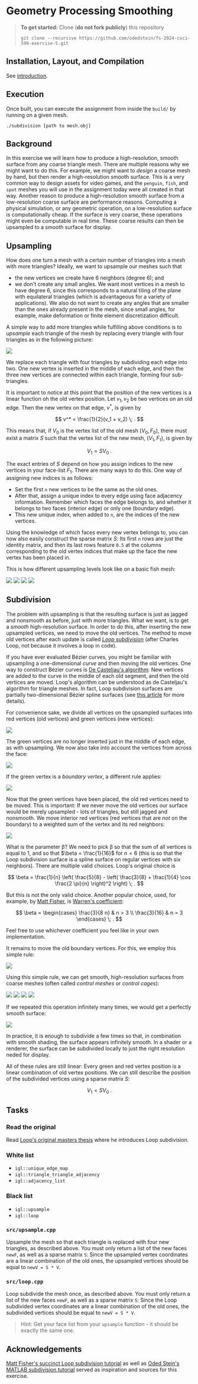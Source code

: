 # Geometry Processing Smoothing

> **To get started:** Clone (**do not fork publicly**) this repository
> 
>     git clone --recursive https://github.com/odedstein/fs-2024-csci-599-exercise-5.git
>

## Installation, Layout, and Compilation

See
[introduction](https://github.com/odedstein/fs-2024-csci-599-exercise-1).

## Execution

Once built, you can execute the assignment from inside the `build/` by running
on a given mesh.

    ./subdivision [path to mesh.obj]


## Background

In this exercise we will learn how to produce a high-resolution, smooth surface
from any coarse triangle mesh.
There are multiple reasons why we might want to do this.
For example, we might want to _design_ a coarse mesh by hand, but then render
a high-resolution smooth surface.
This is a very common way to design assets for video games, and the
`penguin`, `fish`, and `spot` meshes you will use in the assignment today were
all created in that way.
Another reason to produce a high-resolution smooth surface from a low-resolution
coarse surface are performance reasons.
Computing a physical simulation, or any geometric operation, on a low-resolution
surface is computationally cheap.
If the surface is very coarse, these operations might even be computable in
real time.
These coarse results can then be upsampled to a smooth surface for display.


## Upsampling

How does one turn a mesh with a certain number of triangles into a mesh with
more triangles?
Ideally, we want to upsample our meshes such that
- the new vertices we create have 6 neighbors (degree 6); and
- we don't create any small angles.
We want most vertices in a mesh to have degree 6, since this corresponds to a
natural tiling of the plane with equilateral triangles (which is advantageous
for a variety of applications).
We also do not want to create any angles that are smaller than the ones already
present in the mesh, since small angles, for example, make deformation or
finite element discretization difficult.

A simple way to add more triangles while fulfilling above conditions is to
_upsample_ each triangle of the mesh by replacing every triangle with
four triangles as in the following picture:

![](images/upsample.png)

We replace each triangle with four triangles by subdividing each edge into two.
One new vertex is inserted in the middle of each edge, and then the three new
vertices are connected within each triangle, forming four sub-triangles.

It is important to notice at this point that the position of the new vertices
is a linear function oh the old vertex position.
Let $v_1, v_2$ be two vertices on an old edge.
Then the new vertex on that edge, $v^*$, is given by

$$
v^* = \frac{1}{2}(v_1 + v_2) \; .
$$

This means that, if $V_0$ is the vertex list of the old mesh $(V_0,F_0)$,
there must exist
a matrix $S$ such that the vertex list of the new mesh, $(V_1,F_1)$, is given by

$$
V_1 = S V_0 \; .
$$

The exact entries of $S$ depend on how you assign indices to the new vertices in
your face-list $F_1$.
There are many ways to do this.
One way of assigning new indices is as follows:
- Set the first `n` new vertices to be the same as the old ones.
- After that, assign a unique index to every edge using face adjacency information. Remember which faces the edge belongs to, and whether it belongs to two faces (interior edge) or only one (boundary edge).
- This new unique index, when added to `n`, are the indices of the new vertices.

Using the knowledge of which faces every new vertex belongs to, you can now
also easily construct the sparse matrix $S$:
Its first `n` rows are just the identity matrix, and then its last rows
feature `0.5` at the columns corresponding to the old vertex indices that make
up the face the new vertex has been placed in.

This is how different upsampling levels look like on a basic fish mesh:

![](images/fish-control.png)
![](images/fish-upsample-1.png)
![](images/fish-upsample-2.png)
![](images/fish-upsample-3.png)


## Subdivision

The problem with upsampling is that the resulting surface is just as jagged
and nonsmooth as before, just with more triangles.
What we want, is to get a _smooth_ high-resolution surface.
In order to do this, after inserting the new upsampled vertices, we need to
move the old vertices.
The method to move old vertices after each update is called
[_Loop subdivision_]((https://www.microsoft.com/en-us/research/wp-content/uploads/2016/02/thesis-10.pdf))
(after Charles Loop, not because it involves a loop in code).

If you have ever evaluated Bézier curves, you might be familiar with upsampling
a one-dimensional _curve_ and then moving the old vertices.
One way to construct Bézier curves is
[De Casteljau's algorithm](https://en.wikipedia.org/wiki/De_Casteljau%27s_algorithm):
New vertices are added to the curve in the middle of each old segment, and then
the old vertices are moved.
Loop's algorithm can be understood as de Casteljau's algorithm for triangle
meshes.
In fact, Loop subdivision surfaces are partially two-dimensional Bézier
spline surfaces (see [this article](http://www.cs.cmu.edu/afs/cs/academic/class/15456-f15/RelatedWork/Loop-by-Stam.pdf) for more details).

For convenience sake, we divide all vertices on the upsampled surfaces into
red vertices (old vertices) and green vertices (new vertices):

![](images/one-to-four-labeled.png)

The green vertices are no longer inserted just in the middle of each edge,
as with upsampling.
We now also take into account the vertices from across the face:

![](images/new-verts-on-edge.png)

If the green vertex is a _boundary vertex_, a different rule applies:

![](images/new-verts-on-bdry.png)

Now that the green vertices have been placed, the old red vertices need to be
moved.
This is important:
If we never move the old vertices our surface would be merely upsampled - lots
of triangles, but still jagged and nonsmooth.
We move interior red vertices (red vertices that are _not_ on the boundary)
to a weighted sum of the vertex and its red neighbors: 

![](images/old-verts-interior.png)

What is the parameter β?
We need to pick β so that the sum of all vertices is equal to $1$, and so that
$\beta = \frac{1}{16}$ for $n=6$ (this is so that the Loop subdivision
surface is a spline surface on regular vertices with six neighbors).
There are multiple valid choices.
Loop's original choice is

$$
\beta = \frac{1}{n} \left( \frac{5}{8} - \left( \frac{3}{8} + \frac{1}{4} \cos \frac{2 \pi}{n}  \right)^2 \right)
\; .
$$

But this is not the only valid choice.
Another popular choice, used, for example, by [Matt Fisher](https://graphics.stanford.edu/~mdfisher/subdivision.html),
is [Warren's coefficient](https://www.cs.princeton.edu/courses/archive/fall06/cos526/lectures/subdivision.pdf):

$$
\beta = \begin{cases}
  \frac{3}{8 n} & n > 3 \\
  \frac{3}{16} & n = 3
\end{cases}
\; .
$$

Feel free to use whichever coefficient you feel like in your own implementation.

It remains to move the old boundary vertices.
For this, we employ this simple rule:

![](images/old-verts-on-boundary.png)

Using this simple rule, we can get smooth, high-resolution surfaces from coarse
meshes (often called _control meshes_ or _control cages_):

![](images/fish-control.png)
![](images/fish-loop-1.png)
![](images/fish-loop-2.png)
![](images/fish-loop-3.png)

If we repeated this operation infinitely many times, we would get a perfectly
smooth surface:

![](images/fish-loop-smooth.png)

In practice, it is enough to subdivide a few times so that, in combination
with smooth shading, the surface appears infinitely smooth.
In a shader or a renderer, the surface can be subdivided locally to just the
right resolution neded for display.

All of these rules are still linear:
Every green and red vertex position is a linear combination of old vertex
positions.
We can still describe the position of the subdivided vertices using
a sparse matrix $S$:

$$
V_1 = S V_0 \; .
$$


## Tasks

### Read the original

Read [Loop's original masters thesis](https://www.microsoft.com/en-us/research/wp-content/uploads/2016/02/thesis-10.pdf) where he introduces Loop subdivision.

### White list

  - `igl::unique_edge_map`
  - `igl::triangle_triangle_adjacency`
  - `igl::adjacency_list`

### Black list

  - `igl::upsample`
  - `igl::loop`

### `src/upsample.cpp`

Upsample the mesh so that each triangle is replaced with four new triangles,
as described above.
You must only return a list of the new faces `newF`, as well as a sparse matrix
`S`:
Since the upsampled vertex coordinates are a linear combination of the old ones,
the upsampled vertices should be equal to `newV = S * V`.

### `src/loop.cpp`

Loop subdivide the mesh once, as described above.
You must only return a list of the new faces `newF`, as well as a sparse matrix
`S`:
Since the Loop subdivided vertex coordinates are a linear combination of the
old ones, the subdivided vertices should be equal to `newV = S * V`.

> Hint: Get your face list from your `upsample` function - it should be exactly the same one.

## Acknowledgements

[Matt Fisher's succinct Loop subdivision tutorial](https://graphics.stanford.edu/~mdfisher/subdivision.html) as well as [Oded Stein's MATLAB subdivision tutorial](https://github.com/odedstein/gp-matlab-tutorial/blob/main/011_subdivision/011_subdivision.md) served as inspiration and sources for this exercise.




